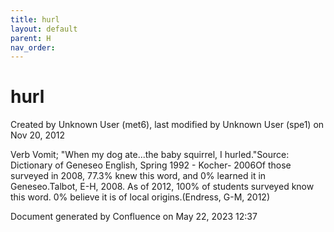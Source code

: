 ```yaml
---
title: hurl
layout: default
parent: H
nav_order:
---
```


# hurl

Created by  Unknown User (met6), last modified by  Unknown User (spe1) on Nov 20, 2012

Verb Vomit; &quot;When my dog ate...the baby squirrel, I hurled.&quot;Source: Dictionary of Geneseo English, Spring 1992 - Kocher- 2006Of those surveyed in 2008, 77.3% knew this word, and 0% learned it in Geneseo.Talbot, E-H, 2008. As of 2012, 100% of students surveyed know this word. 0% believe it is of local origins.(Endress, G-M, 2012)

Document generated by Confluence on May 22, 2023 12:37


